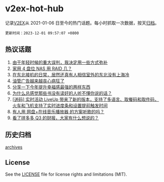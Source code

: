 # v2ex-hot-hub

 记录[V2EX](https://www.v2ex.com/)从 2021-01-06 日至今的热门话题。每小时抓取一次数据，按天[归档](archives)。

`更新时间：2023-12-01 09:57:07 +0800`

## 热议话题

1. [由于年轻时候的重大误判，我决定用一些方式弥补](https://www.v2ex.com/t/996449)
1. [家用 4 盘位 NAS 用 RAID 几？](https://www.v2ex.com/t/996537)
1. [在东北接机的日常，居然还真有人相信室外的东北没有上海冷](https://www.v2ex.com/t/996477)
1. [油管广告越来越丧心病狂了](https://www.v2ex.com/t/996479)
1. [分享一下今年提升幸福感最强的两样东西](https://www.v2ex.com/t/996539)
1. [为什么总感觉那些书没有读好的人听不懂你说的话？](https://www.v2ex.com/t/996654)
1. [[送码] 实时活动 LiveUp 带来了新的版本，支持了多语言、取餐码和取件码，火车和飞机支持了实时进度条和设置提前触发时间](https://www.v2ex.com/t/996445)
1. [有人用 网盘+在线音乐播放器 的方案听歌的吗？](https://www.v2ex.com/t/996444)
1. [看了拼多多 Q3 的财报，大家有什么想说的？](https://www.v2ex.com/t/996619)

## 历史归档

[archives](archives)

## License

See the [LICENSE](LICENSE) file for license rights and limitations (MIT).
